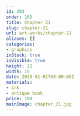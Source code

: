 ```yaml
---
id: 393
order: 165
title: Chapter 21
slug: chapter-21
url: art-works/chapter-21
aliases: []
categories:
- graphics
inStock: true
isVisible: true
height: 22
width: 15
date: 2019-01-01T00:00:00Z
materials:
- ink
- antique book
price: 100
mainImage: chapter_21.jpg
---
```


